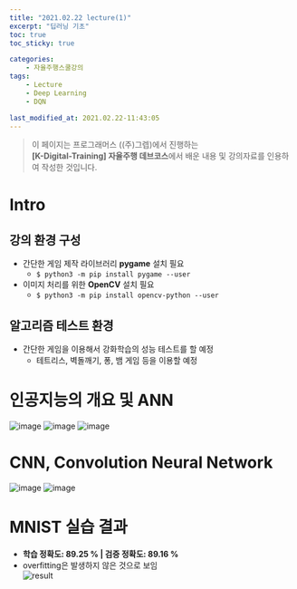 ```yaml
---
title: "2021.02.22 lecture(1)"
excerpt: "딥러닝 기초"
toc: true
toc_sticky: true

categories:
    - 자율주행스쿨강의
tags:
    - Lecture
    - Deep Learning
    - DQN

last_modified_at: 2021.02.22-11:43:05  
---
```


>이 페이지는 프로그래머스 ((주)그렙)에서 진행하는\
**[K-Digital-Training] 자율주행 데브코스**에서 배운 내용 및 강의자료를 인용하여 작성한 것입니다.

# Intro
## 강의 환경 구성
- 간단한 게임 제작 라이브러리 **pygame** 설치 필요
    - `$ python3 -m pip install pygame --user`
- 이미지 처리를 위한 **OpenCV** 설치 필요
    - `$ python3 -m pip install opencv-python --user`

## 알고리즘 테스트 환경
- 간단한 게임을 이용해서 강화학습의 성능 테스트를 할 예정
    - 테트리스, 벽돌깨기, 퐁, 뱀 게임 등을 이용할 예정

# 인공지능의 개요 및 ANN
![image](/assets/images/lecture/week13_imgs/210222_01.jpeg)
![image](/assets/images/lecture/week13_imgs/210222_02.jpeg)
![image](/assets/images/lecture/week13_imgs/210222_03.jpeg)

# CNN, Convolution Neural Network
![image](/assets/images/lecture/week13_imgs/210222_04.jpeg)
![image](/assets/images/lecture/week13_imgs/210222_05.jpeg)

# MNIST 실습 결과
- **학습 정확도: 89.25 % | 검증 정확도: 89.16 %**
- overfitting은 발생하지 않은 것으로 보임\
![result](/assets/images/lecture/week13_imgs/MNIST_result.png)
